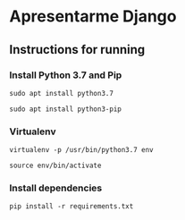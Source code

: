 # Apresentarme Django

## Instructions for running

### Install Python 3.7 and Pip

``sudo apt install python3.7``

``sudo apt install python3-pip``


### Virtualenv

``virtualenv -p /usr/bin/python3.7 env``

``source env/bin/activate``

### Install dependencies

``pip install -r requirements.txt``

